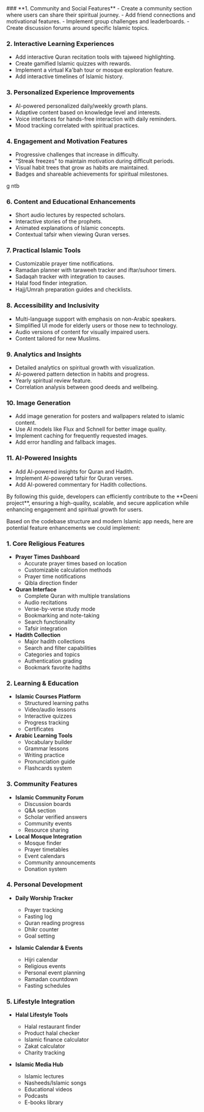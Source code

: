 
<enhancements>
### **1. Community and Social Features**
- Create a community section where users can share their spiritual journey.
- Add friend connections and motivational features.
- Implement group challenges and leaderboards.
- Create discussion forums around specific Islamic topics.

### **2. Interactive Learning Experiences**
- Add interactive Quran recitation tools with tajweed highlighting.
- Create gamified Islamic quizzes with rewards.
- Implement a virtual Ka'bah tour or mosque exploration feature.
- Add interactive timelines of Islamic history.

### **3. Personalized Experience Improvements**
- AI-powered personalized daily/weekly growth plans.
- Adaptive content based on knowledge level and interests.
- Voice interfaces for hands-free interaction with daily reminders.
- Mood tracking correlated with spiritual practices.

### **4. Engagement and Motivation Features**
- Progressive challenges that increase in difficulty.
- "Streak freezes" to maintain motivation during difficult periods.
- Visual habit trees that grow as habits are maintained.
- Badges and shareable achievements for spiritual milestones.

g ntb

### **6. Content and Educational Enhancements**
- Short audio lectures by respected scholars.
- Interactive stories of the prophets.
- Animated explanations of Islamic concepts.
- Contextual tafsir when viewing Quran verses.

### **7. Practical Islamic Tools**
- Customizable prayer time notifications.
- Ramadan planner with taraweeh tracker and iftar/suhoor timers.
- Sadaqah tracker with integration to causes.
- Halal food finder integration.
- Hajj/Umrah preparation guides and checklists.

### **8. Accessibility and Inclusivity**
- Multi-language support with emphasis on non-Arabic speakers.
- Simplified UI mode for elderly users or those new to technology.
- Audio versions of content for visually impaired users.
- Content tailored for new Muslims.

### **9. Analytics and Insights**
- Detailed analytics on spiritual growth with visualization.
- AI-powered pattern detection in habits and progress.
- Yearly spiritual review feature.
- Correlation analysis between good deeds and wellbeing.

### **10. Image Generation**
- Add image generation for posters and wallpapers related to islamic content.
- Use AI models like Flux and Schnell for better image quality.
- Implement caching for frequently requested images.
- Add error handling and fallback images.

### **11. AI-Powered Insights**
- Add AI-powered insights for Quran and Hadith.
- Implement AI-powered tafsir for Quran verses.
- Add AI-powered commentary for Hadith collections.




</enhancements>

<conclusion>
By following this guide, developers can efficiently contribute to the **Deeni project**, ensuring a high-quality, scalable, and secure application while enhancing engagement and spiritual growth for users.
</conclusion>



Based on the codebase structure and modern Islamic app needs, here are potential feature enhancements we could implement:

### **1. Core Religious Features**
- **Prayer Times Dashboard**
  - Accurate prayer times based on location
  - Customizable calculation methods
  - Prayer time notifications
  - Qibla direction finder
- **Quran Interface**
  - Complete Quran with multiple translations
  - Audio recitations
  - Verse-by-verse study mode
  - Bookmarking and note-taking
  - Search functionality
  - Tafsir integration
- **Hadith Collection**
  - Major hadith collections
  - Search and filter capabilities
  - Categories and topics
  - Authentication grading
  - Bookmark favorite hadiths

### **2. Learning & Education**
- **Islamic Courses Platform**
  - Structured learning paths
  - Video/audio lessons
  - Interactive quizzes
  - Progress tracking
  - Certificates
- **Arabic Learning Tools**
  - Vocabulary builder
  - Grammar lessons
  - Writing practice
  - Pronunciation guide
  - Flashcards system

### **3. Community Features**
- **Islamic Community Forum**
  - Discussion boards
  - Q&A section
  - Scholar verified answers
  - Community events
  - Resource sharing
- **Local Mosque Integration**
  - Mosque finder
  - Prayer timetables
  - Event calendars
  - Community announcements
  - Donation system

### **4. Personal Development**
- **Daily Worship Tracker**
  - Prayer tracking
  - Fasting log
  - Quran reading progress
  - Dhikr counter
  - Goal setting
  
- **Islamic Calendar & Events**
  - Hijri calendar
  - Religious events
  - Personal event planning
  - Ramadan countdown
  - Fasting schedules

### **5. Lifestyle Integration**
- **Halal Lifestyle Tools**
  - Halal restaurant finder
  - Product halal checker
  - Islamic finance calculator
  - Zakat calculator
  - Charity tracking

- **Islamic Media Hub**
  - Islamic lectures
  - Nasheeds/Islamic songs
  - Educational videos
  - Podcasts
  - E-books library